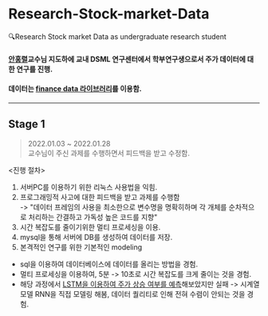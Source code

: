 # Research-Stock-market-Data
🔍Research Stock market Data as undergraduate research student   
#### [안홍렬]()교수님 지도하에 교내 DSML 연구센터에서 학부연구생으로서 주가 데이터에 대한 연구를 진행.   
#### 데이터는 [finance data 라이브러리](https://financedata.github.io/posts/finance-data-reader-users-guide.html#)를 이용함.    
---------------------------------------------------------------------------------------------------------------------------------------------------------------------------------
## Stage 1
> 2022.01.03 ~ 2022.01.28   
> 교수님이 주신 과제를 수행하면서 피드백을 받고 수정함.   

<진행 절차>   
1. 서버PC를 이용하기 위한 리눅스 사용법을 익힘.   
2. 프로그래밍적 사고에 대한 피드백을 받고 과제를 수행함   
   -> "데이터 프레임의 사용을 최소한으로 변수명을 명확히하며 각 개체를 순차적으로 처리하는 간결하고 가독성 높은 코드를 지향"
3. 시간 복잡도를 줄이기위한 멀티 프로세싱을 이용.   
4. mysql을 통해 서버에 DB를 생성하여 데이터를 저장.
5. 본격적인 연구를 위한 기본적인 modeling   

+ sql을 이용하여 데이터베이스에 데이터를 올리는 방법을 경험.   
+ 멀티 프로세싱을 이용하여, 5분 -> 10초로 시간 복잡도를 크게 줄이는 것을 경험.   
+ 해당 과정에서 [LSTM을 이용하여 주가 상승 여부를 예측](https://github.com/inhovation97/Research-Stock-market-Data/edit/main/stage1/2022-01-18_trying_lstm)해보았지만 실패 -> 시계열 모델 RNN을 직접 모델링 해봄, 데이터 퀄리티로 인해 전혀 수렴이 안되는 것을 경험.
